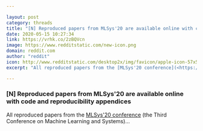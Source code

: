 ```yaml
---

layout: post
category: threads
title: "[N] Reproduced papers from MLSys'20 are available online with code and reproducibility appendices"
date: 2020-05-15 10:27:34
link: https://vrhk.co/2zBQVcn
image: https://www.redditstatic.com/new-icon.png
domain: reddit.com
author: "reddit"
icon: http://www.redditstatic.com/desktop2x/img/favicon/apple-icon-57x57.png
excerpt: "All reproduced papers from the [MLSys'20 conference](<https://mlsys.org/Conferences/2020>) (the Third Conference on Machine Learning and Systems)..."

---
```


### [N] Reproduced papers from MLSys'20 are available online with code and reproducibility appendices

All reproduced papers from the [MLSys'20 conference](<https://mlsys.org/Conferences/2020>) (the Third Conference on Machine Learning and Systems)...